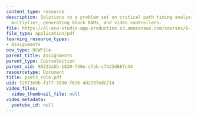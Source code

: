 ```yaml
---
content_type: resource
description: Solutions to a problem set on critical path timing analysis, two?s complement
  multiplier, generating block RAMs, and video controllers.
file: https://ol-ocw-studio-app-production.s3.amazonaws.com/courses/6-111-introductory-digital-systems-laboratory-spring-2006/f2573e9bf1f77830f6764d229fedc714_pset3_soln.pdf
file_type: application/pdf
learning_resource_types:
- Assignments
ocw_type: OCWFile
parent_title: Assignments
parent_type: CourseSection
parent_uid: 90322a5b-1820-f46e-c7ab-c74d3d687c44
resourcetype: Document
title: pset3_soln.pdf
uid: f2573e9b-f1f7-7830-f676-4d229fedc714
video_files:
  video_thumbnail_file: null
video_metadata:
  youtube_id: null
---
```

